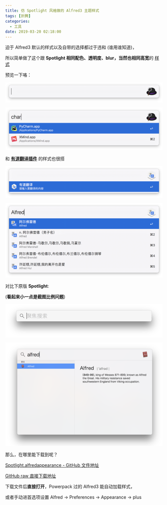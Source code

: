 ```yaml
---
title: 仿 Spotlight 风格做的 Alfred3 主题样式
tags: [折腾]
categories:
  - 工具
date: 2019-03-20 02:18:00
---
```




迫于 Alfred3 默认的样式以及自带的选择都过于违和 (谁用谁知道)，

所以简单做了这个跟 **Spotlight 相同配色、透明度、blur，当然也相同高宽**的 [样式](https://github.com/zthxxx/init-macOS-dev/blob/master/app-preferences/Spotlight.alfredappearance)

预览一下咯：

![alfred-default](./2019-03-20--spotlight-like-alfred3-theme/alfred-default.png)

![alfred-active](./2019-03-20--spotlight-like-alfred3-theme/alfred-active.png)

和 [**有道翻译插件**](https://github.com/wensonsmith/YoudaoTranslate) 的样式也很搭

![youdao-default](./2019-03-20--spotlight-like-alfred3-theme/youdao-default.png)

![youdao-active](./2019-03-20--spotlight-like-alfred3-theme/youdao-active.png)

对比下原版 **Spotlight**:

(**看起来小一点是截图比例问题**)

![spotlight](./2019-03-20--spotlight-like-alfred3-theme/spotlight.png)

![spotlight-active](./2019-03-20--spotlight-like-alfred3-theme/spotlight-active.png)

那么，在哪里能下载到呢？

[Spotlight.alfredappearance - GitHub 文件地址](https://github.com/zthxxx/init-macOS-dev/blob/master/app-preferences/Spotlight.alfredappearance)

[GitHub raw 直接下载地址](https://github.com/zthxxx/init-macOS-dev/raw/master/app-preferences/Spotlight.alfredappearance)

下载文件后**直接打开**，Powerpack 过的 Alfred3 能自动加载样式，

或者手动进首选项设置 Alfred -> Preferences -> Appearance -> plus
